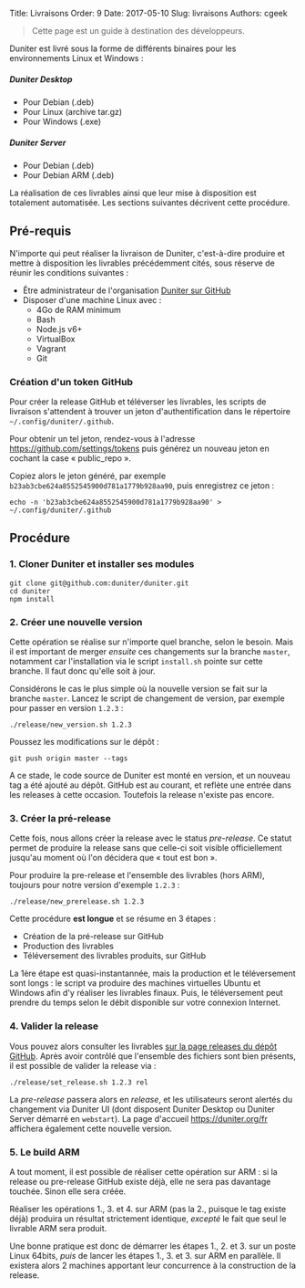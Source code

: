 Title: Livraisons
Order: 9
Date: 2017-05-10
Slug: livraisons
Authors: cgeek

> Cette page est un guide à destination des développeurs.

Duniter est livré sous la forme de différents binaires pour les environnements Linux et Windows :

##### Duniter Desktop

* Pour Debian (.deb)
* Pour Linux (archive tar.gz)
* Pour Windows (.exe)

##### Duniter Server

* Pour Debian (.deb)
* Pour Debian ARM (.deb)

La réalisation de ces livrables ainsi que leur mise à disposition est totalement automatisée. Les sections suivantes décrivent cette procédure.

## Pré-requis

N'importe qui peut réaliser la livraison de Duniter, c'est-à-dire produire et mettre à disposition les livrables précédemment cités, sous réserve de réunir les conditions suivantes :

* Être administrateur de l'organisation [Duniter sur GitHub](https://github.com/duniter)
* Disposer d'une machine Linux avec :
    * 4Go de RAM minimum
    * Bash
    * Node.js v6+
    * VirtualBox
    * Vagrant
    * Git

### Création d'un token GitHub

Pour créer la release GitHub et téléverser les livrables, les scripts de livraison s'attendent à trouver un jeton d'authentification dans le répertoire `~/.config/duniter/.github`.

Pour obtenir un tel jeton, rendez-vous à l'adresse https://github.com/settings/tokens puis générez un nouveau jeton en cochant la case « public_repo ».

Copiez alors le jeton généré, par exemple `b23ab3cbe624a8552545900d781a1779b928aa90`, puis enregistrez ce jeton :

    echo -n 'b23ab3cbe624a8552545900d781a1779b928aa90' > ~/.config/duniter/.github

## Procédure

### 1. Cloner Duniter et installer ses modules

    git clone git@github.com:duniter/duniter.git
    cd duniter
    npm install

### 2. Créer une nouvelle version

Cette opération se réalise sur n'importe quel branche, selon le besoin. Mais il est important de merger *ensuite* ces changements sur la branche `master`, notamment car l'installation via le script `install.sh` pointe sur cette branche. Il faut donc qu'elle soit à jour.

Considérons le cas le plus simple où la nouvelle version se fait sur la branche `master`. Lancez le script de changement de version, par exemple pour passer en version `1.2.3` :

    ./release/new_version.sh 1.2.3

Poussez les modifications sur le dépôt :

    git push origin master --tags

A ce stade, le code source de Duniter est monté en version, et un nouveau tag a été ajouté au dépôt. GitHub est au courant, et reflète une entrée dans les releases à cette occasion. Toutefois la release n'existe pas encore.

### 3. Créer la pré-release

Cette fois, nous allons créer la release avec le status *pre-release*. Ce statut permet de produire la release sans que celle-ci soit visible officiellement jusqu'au moment où l'on décidera que « tout est bon ».

Pour produire la pre-release et l'ensemble des livrables (hors ARM), toujours pour notre version d'exemple `1.2.3` :

    ./release/new_prerelease.sh 1.2.3

Cette procédure **est longue** et se résume en 3 étapes :

* Création de la pré-release sur GitHub
* Production des livrables
* Téléversement des livrables produits, sur GitHub

La 1ère étape est quasi-instantannée, mais la production et le téléversement sont longs : le script va produire des machines virtuelles Ubuntu et Windows afin d'y réaliser les livrables finaux. Puis, le téléversement peut prendre du temps selon le débit disponible sur votre connexion Internet.

### 4. Valider la release

Vous pouvez alors consulter les livrables [sur la page releases du dépôt GitHub](https://github.com/duniter/duniter/releases). Après avoir contrôlé que l'ensemble des fichiers sont bien présents, il est possible de valider la release via :

    ./release/set_release.sh 1.2.3 rel

La *pre-release* passera alors en *release*, et les utilisateurs seront alertés du changement via Duniter UI (dont disposent Duniter Desktop ou Duniter Server démarré en `webstart`). La page d'accueil https://duniter.org/fr affichera également cette nouvelle version.

### 5. Le build ARM

A tout moment, il est possible de réaliser cette opération sur ARM : si la release ou pre-release GitHub existe déjà, elle ne sera pas davantage touchée. Sinon elle sera créée.

Réaliser les opérations 1., 3. et 4. sur ARM (pas la 2., puisque le tag existe déjà) produira un résultat strictement identique, *excepté* le fait que seul le livrable ARM sera produit.

Une bonne pratique est donc de démarrer les étapes 1., 2. et 3. sur un poste Linux 64bits, *puis* de lancer les étapes 1., 3. et 3. sur ARM en parallèle. Il existera alors 2 machines apportant leur concurrence à la construction de la release.
